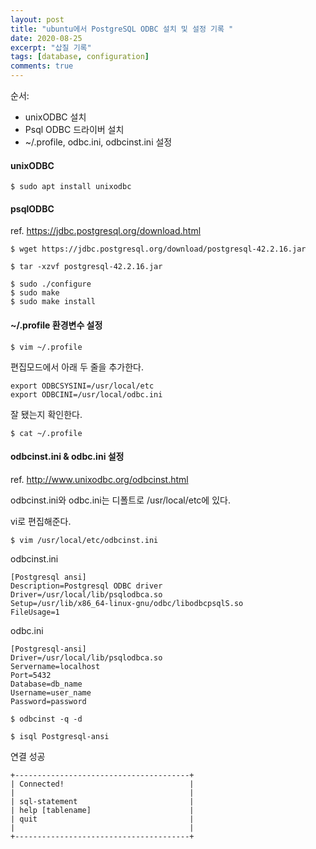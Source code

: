 ```yaml
---
layout: post
title: "ubuntu에서 PostgreSQL ODBC 설치 및 설정 기록 "
date: 2020-08-25
excerpt: "삽질 기록"
tags: [database, configuration]
comments: true
---
```


순서:
* unixODBC 설치 
* Psql ODBC 드라이버 설치
* ~/.profile, odbc.ini, odbcinst.ini 설정


#### unixODBC
```shell
$ sudo apt install unixodbc
```


#### psqlODBC
ref. https://jdbc.postgresql.org/download.html
```shell
$ wget https://jdbc.postgresql.org/download/postgresql-42.2.16.jar
```
```shell
$ tar -xzvf postgresql-42.2.16.jar
```

```shell
$ sudo ./configure  
$ sudo make
$ sudo make install
```


#### ~/.profile 환경변수 설정

```shell
$ vim ~/.profile
```

편집모드에서 아래 두 줄을 추가한다.
```shell
export ODBCSYSINI=/usr/local/etc
export ODBCINI=/usr/local/odbc.ini
```

잘 됐는지 확인한다.
```shell
$ cat ~/.profile
``` 

#### odbcinst.ini & odbc.ini  설정
ref. http://www.unixodbc.org/odbcinst.html

odbcinst.ini와 odbc.ini는 디폴트로 /usr/local/etc에 있다.

vi로 편집해준다.
```shell
$ vim /usr/local/etc/odbcinst.ini
```

odbcinst.ini
```console
[Postgresql ansi]
Description=Postgresql ODBC driver
Driver=/usr/local/lib/psqlodbca.so
Setup=/usr/lib/x86_64-linux-gnu/odbc/libodbcpsqlS.so
FileUsage=1
```

odbc.ini
```console
[Postgresql-ansi]
Driver=/usr/local/lib/psqlodbca.so
Servername=localhost
Port=5432
Database=db_name
Username=user_name
Password=password
```

```shell
$ odbcinst -q -d
```

```console
$ isql Postgresql-ansi
```


연결 성공
```console
+---------------------------------------+
| Connected!                            |
|                                       |
| sql-statement                         |
| help [tablename]                      |
| quit                                  |
|                                       |
+---------------------------------------+
```
